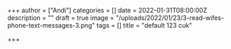 +++
author = ["Andi"]
categories = []
date = 2022-01-31T08:00:00Z
description = ""
draft = true
image = "/uploads/2022/01/23/3-read-wifes-phone-text-messages-3.png"
tags = []
title = "default 123 cuk"

+++
